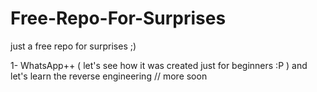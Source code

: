 # Free-Repo-For-Surprises

just a free repo for surprises ;)

1- WhatsApp++ ( let's see how it was created just for beginners :P ) and let's learn the reverse engineering
// more soon